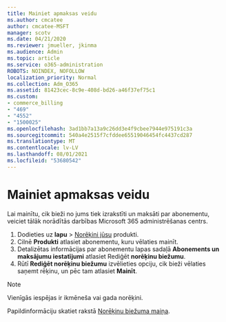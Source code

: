 ```yaml
---
title: Mainiet apmaksas veidu
ms.author: cmcatee
author: cmcatee-MSFT
manager: scotv
ms.date: 04/21/2020
ms.reviewer: jmueller, jkinma
ms.audience: Admin
ms.topic: article
ms.service: o365-administration
ROBOTS: NOINDEX, NOFOLLOW
localization_priority: Normal
ms.collection: Adm_O365
ms.assetid: 81423cec-8c9e-408d-bd26-a46f37ef75c1
ms.custom:
- commerce_billing
- "469"
- "4552"
- "1500025"
ms.openlocfilehash: 3ad1bb7a13a9c26dd3e4f9cbee7944e975191c3a
ms.sourcegitcommit: 540a4e2515f7cfddee65519046454fc4437cd287
ms.translationtype: MT
ms.contentlocale: lv-LV
ms.lasthandoff: 08/01/2021
ms.locfileid: "53680542"
---
```

# <a name="change-how-often-you-pay"></a>Mainiet apmaksas veidu

Lai mainītu, cik bieži no jums tiek izrakstīti un maksāti par abonementu, veiciet tālāk norādītās darbības Microsoft 365 administrēšanas centrs.

1. Dodieties uz **lapu**  >  [Norēķini jūsu](https://go.microsoft.com/fwlink/p/?linkid=842054) produkti.
2. Cilnē **Produkti** atlasiet abonementu, kuru vēlaties mainīt.
3. Detalizētas informācijas par abonementu lapas sadaļā **Abonements un maksājumu iestatījumi** atlasiet Rediģēt **norēķinu biežumu**.
4. Rūtī **Rediģēt norēķinu biežumu** izvēlieties opciju, cik bieži vēlaties saņemt rēķinu, un pēc tam atlasiet **Mainīt**.

> [!NOTE]
> Vienīgās iespējas ir ikmēneša vai gada norēķini.

Papildinformāciju skatiet rakstā [Norēķinu biežuma maiņa](/microsoft-365/commerce/billing-and-payments/change-payment-frequency).